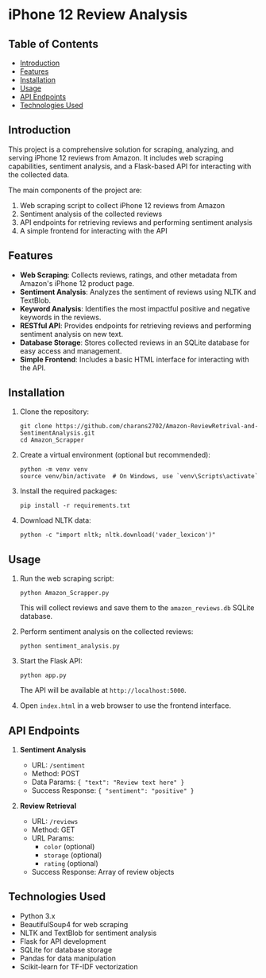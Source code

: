 # iPhone 12 Review Analysis

## Table of Contents
- [Introduction](#introduction)
- [Features](#features)
- [Installation](#installation)
- [Usage](#usage)
- [API Endpoints](#api-endpoints)
- [Technologies Used](#technologies-used)

## Introduction

This project is a comprehensive solution for scraping, analyzing, and serving iPhone 12 reviews from Amazon. It includes web scraping capabilities, sentiment analysis, and a Flask-based API for interacting with the collected data.

The main components of the project are:
1. Web scraping script to collect iPhone 12 reviews from Amazon
2. Sentiment analysis of the collected reviews
3. API endpoints for retrieving reviews and performing sentiment analysis
4. A simple frontend for interacting with the API

## Features

- **Web Scraping**: Collects reviews, ratings, and other metadata from Amazon's iPhone 12 product page.
- **Sentiment Analysis**: Analyzes the sentiment of reviews using NLTK and TextBlob.
- **Keyword Analysis**: Identifies the most impactful positive and negative keywords in the reviews.
- **RESTful API**: Provides endpoints for retrieving reviews and performing sentiment analysis on new text.
- **Database Storage**: Stores collected reviews in an SQLite database for easy access and management.
- **Simple Frontend**: Includes a basic HTML interface for interacting with the API.

## Installation

1. Clone the repository:
   ```
   git clone https://github.com/charans2702/Amazon-ReviewRetrival-and-SentimentAnalysis.git
   cd Amazon_Scrapper
   ```

2. Create a virtual environment (optional but recommended):
   ```
   python -m venv venv
   source venv/bin/activate  # On Windows, use `venv\Scripts\activate`
   ```

3. Install the required packages:
   ```
   pip install -r requirements.txt
   ```

4. Download NLTK data:
   ```
   python -c "import nltk; nltk.download('vader_lexicon')"
   ```

## Usage

1. Run the web scraping script:
   ```
   python Amazon_Scrapper.py
   ```
   This will collect reviews and save them to the `amazon_reviews.db` SQLite database.

2. Perform sentiment analysis on the collected reviews:
   ```
   python sentiment_analysis.py
   ```

3. Start the Flask API:
   ```
   python app.py
   ```
   The API will be available at `http://localhost:5000`.

4. Open `index.html` in a web browser to use the frontend interface.

## API Endpoints

1. **Sentiment Analysis**
   - URL: `/sentiment`
   - Method: POST
   - Data Params: `{ "text": "Review text here" }`
   - Success Response: `{ "sentiment": "positive" }`

2. **Review Retrieval**
   - URL: `/reviews`
   - Method: GET
   - URL Params: 
     - `color` (optional)
     - `storage` (optional)
     - `rating` (optional)
   - Success Response: Array of review objects

## Technologies Used

- Python 3.x
- BeautifulSoup4 for web scraping
- NLTK and TextBlob for sentiment analysis
- Flask for API development
- SQLite for database storage
- Pandas for data manipulation
- Scikit-learn for TF-IDF vectorization

